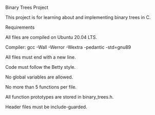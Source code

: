 Binary Trees Project

This project is for learning about and implementing binary trees in C.




Requirements

All files are compiled on Ubuntu 20.04 LTS.

Compiler: gcc -Wall -Werror -Wextra -pedantic -std=gnu89

All files must end with a new line.

Code must follow the Betty style.

No global variables are allowed.

No more than 5 functions per file.

All function prototypes are stored in binary_trees.h.

Header files must be include-guarded.
